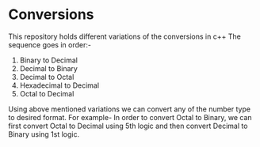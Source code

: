 # Conversions
This repository holds different variations of the conversions in c++
The sequence goes in order:-

1. Binary to Decimal
2. Decimal to Binary
3. Decimal to Octal
4. Hexadecimal to Decimal
5. Octal to Decimal

Using above mentioned variations we can convert any of the number type to desired format. For example- In order to convert Octal to Binary, we can first convert Octal to Decimal using 5th logic and then convert Decimal to Binary using 1st logic.
